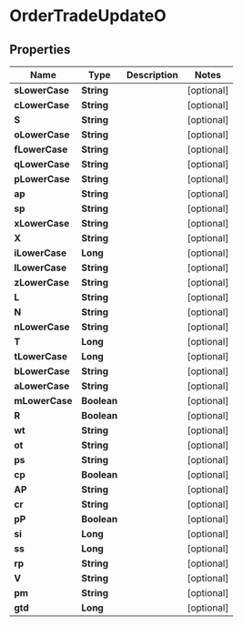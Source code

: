 

# OrderTradeUpdateO


## Properties

| Name | Type | Description | Notes |
|------------ | ------------- | ------------- | -------------|
|**sLowerCase** | **String** |  |  [optional] |
|**cLowerCase** | **String** |  |  [optional] |
|**S** | **String** |  |  [optional] |
|**oLowerCase** | **String** |  |  [optional] |
|**fLowerCase** | **String** |  |  [optional] |
|**qLowerCase** | **String** |  |  [optional] |
|**pLowerCase** | **String** |  |  [optional] |
|**ap** | **String** |  |  [optional] |
|**sp** | **String** |  |  [optional] |
|**xLowerCase** | **String** |  |  [optional] |
|**X** | **String** |  |  [optional] |
|**iLowerCase** | **Long** |  |  [optional] |
|**lLowerCase** | **String** |  |  [optional] |
|**zLowerCase** | **String** |  |  [optional] |
|**L** | **String** |  |  [optional] |
|**N** | **String** |  |  [optional] |
|**nLowerCase** | **String** |  |  [optional] |
|**T** | **Long** |  |  [optional] |
|**tLowerCase** | **Long** |  |  [optional] |
|**bLowerCase** | **String** |  |  [optional] |
|**aLowerCase** | **String** |  |  [optional] |
|**mLowerCase** | **Boolean** |  |  [optional] |
|**R** | **Boolean** |  |  [optional] |
|**wt** | **String** |  |  [optional] |
|**ot** | **String** |  |  [optional] |
|**ps** | **String** |  |  [optional] |
|**cp** | **Boolean** |  |  [optional] |
|**AP** | **String** |  |  [optional] |
|**cr** | **String** |  |  [optional] |
|**pP** | **Boolean** |  |  [optional] |
|**si** | **Long** |  |  [optional] |
|**ss** | **Long** |  |  [optional] |
|**rp** | **String** |  |  [optional] |
|**V** | **String** |  |  [optional] |
|**pm** | **String** |  |  [optional] |
|**gtd** | **Long** |  |  [optional] |



